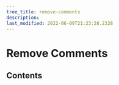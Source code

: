 ```yaml
---
tree_title: remove-comments
description: 
last_modified: 2022-06-09T21:23:28.2328
---
```


# Remove Comments

## Contents
